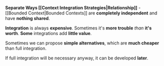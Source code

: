 **Separate Ways [[Context Integration Strategies|Relationship]]** - [[Bounded Context|Bounded Contexts]] are **completely independent** and have **nothing shared**.

**Integration** is always **expensive**.
Sometimes it's **more trouble** *than* **it's worth**.
**Some** integrations add **little value**.

Sometimes we can propose **simple alternatives**, 
which are **much cheaper** than full integration.

If full integration will be necessary anyway, 
it can be developed **later**.

